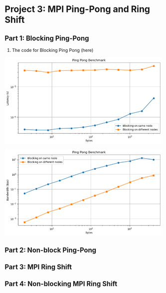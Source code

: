 # Project 3: MPI Ping-Pong and Ring Shift

## Part 1: Blocking Ping-Pong

1. The code for Blocking Ping Pong (here)

![P1-lat](./Visualization/P1-lat.png)

![P1-Ban](./Visualization/P1-Ban.png)

## Part 2: Non-block Ping-Pong


## Part 3: MPI Ring Shift


## Part 4: Non-blocking MPI Ring Shift

